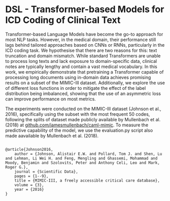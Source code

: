 # DSL - Transformer-based Models for ICD Coding of Clinical Text

Transformer-based Language Models have become the go-to approach for most NLP tasks. However, in the medical domain, their performance still lags behind tailored approaches based on CNNs or RNNs, particularly in the ICD coding task. We hypothesise that there are two reasons for this: text truncation and domain mismatch. While standard Transformers are unable to process long texts and lack exposure to domain-specific data, clinical notes are typically lengthy and contain a vast medical vocabulary. In this work, we empirically demonstrate that pretraining a Transformer capable of processing long documents using in-domain data achieves promising results on a subset of the MIMIC-III dataset. Additionally, we explore the use of different loss functions in order to mitigate the effect of the label distribution being imbalanced, showing that the use of an asymmetric loss can improve performance on most metrics.

The experiments were conducted on the MIMIC-III dataset (Johnson et al., 2016), specifically using the subset with the most frequent 50 codes, following the splits of dataset made publicly available by Mullenbach et al. (2018) at <a href="http://github.com/jamesmullenbach/caml-mimic">github.com/jamesmullenbach/caml-mimic</a>.
To measure the predictive capability of the model, we use the evaluation.py script also made aavailable by Mullenbach et al. (2018).

<pre><code>
@article{Johnson2016,
    author = {Johnson, Alistair E.W. and Pollard, Tom J. and Shen, Lu and Lehman, Li Wei H. and Feng, Mengling and Ghassemi, Mohammad and Moody, Benjamin and Szolovits, Peter and Anthony Celi, Leo and Mark, Roger G.},
    journal = {Scientific Data},
    pages = {1--9},
    title = {MIMIC-III, a freely accessible critical care database},
    volume = {3},
    year = {2016}
}
</code></pre>
